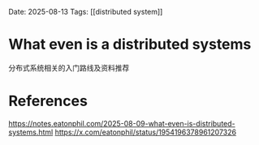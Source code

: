 Date: 2025-08-13
Tags: [[distributed system]]

# What even is a distributed systems

分布式系统相关的入门路线及资料推荐

# References
https://notes.eatonphil.com/2025-08-09-what-even-is-distributed-systems.html
https://x.com/eatonphil/status/1954196378961207326